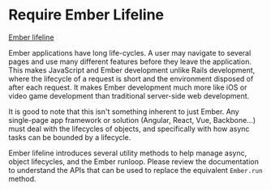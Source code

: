 # Require Ember Lifeline

[Ember lifeline](https://github.com/rwjblue/ember-lifeline)

Ember applications have long life-cycles. A user may navigate to several pages and use many different features before they leave the application. This makes JavaScript and Ember development unlike Rails development, where the lifecycle of a request is short and the environment disposed of after each request. It makes Ember development much more like iOS or video game development than traditional server-side web development.

It is good to note that this isn't something inherent to just Ember. Any single-page app framework or solution (Angular, React, Vue, Backbone...) must deal with the lifecycles of objects, and specifically with how async tasks can be bounded by a lifecycle.

Ember lifeline introduces several utility methods to help manage async, object lifecycles, and the Ember runloop. Please review the documentation to understand the APIs that can be used to replace the equivalent `Ember.run` method.